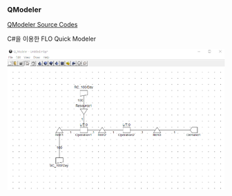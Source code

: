 ### QModeler

[QModeler Source Codes](https://prokoptasis.github.io/docs/documents/projects/qmodeler/)

C#을 이용한 FLO Quick Modeler

![QModeler](201216_02_prj_qmodeler.png)
